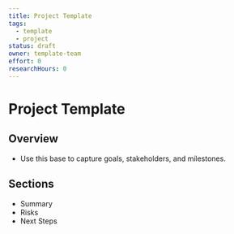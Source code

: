 ```yaml
---
title: Project Template
tags:
  - template
  - project
status: draft
owner: template-team
effort: 0
researchHours: 0
---
```


# Project Template

## Overview

- Use this base to capture goals, stakeholders, and milestones.

## Sections

- Summary
- Risks
- Next Steps
